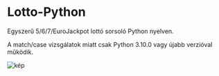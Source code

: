 # Lotto-Python

Egyszerű 5/6/7/EuroJackpot lottó sorsoló Python nyelven.

A match/case vizsgálatok miatt csak Python 3.10.0 vagy újabb verzióval működik.

![kép](https://user-images.githubusercontent.com/63890454/218767572-7890b143-35e9-4625-a493-ed365008d4f8.png)

